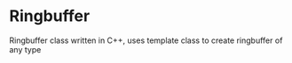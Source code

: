 # Ringbuffer

Ringbuffer class written in C++, uses template class to create ringbuffer of any type
